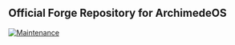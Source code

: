 ## Official Forge Repository for ArchimedeOS

[![Maintenance](https://img.shields.io/maintenance/yes/2025.svg)]()